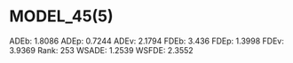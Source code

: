 # MODEL_45(5)

ADEb: 1.8086
ADEp: 0.7244
ADEv: 2.1794
FDEb: 3.436
FDEp: 1.3998
FDEv: 3.9369
Rank: 253
WSADE: 1.2539
WSFDE: 2.3552